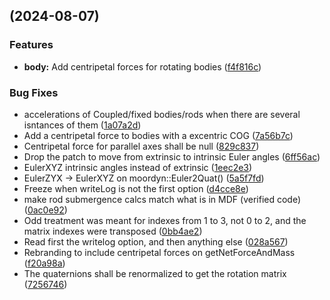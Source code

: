 ## [](https://github.com/core-marine-dev/MoorDyn/compare/v2.3.3...v) (2024-08-07)

### Features

* **body:** Add centripetal forces for rotating bodies ([f4f816c](https://github.com/core-marine-dev/MoorDyn/commit/f4f816cadb4116f4052f4a3cc36ca2c82f5cabd9))

### Bug Fixes

* accelerations of Coupled/fixed bodies/rods when there are several isntances of them ([1a07a2d](https://github.com/core-marine-dev/MoorDyn/commit/1a07a2d39fe6ffb5f27b6e143830d18ce4f758f2))
* Add a centripetal force to bodies with a excentric COG ([7a56b7c](https://github.com/core-marine-dev/MoorDyn/commit/7a56b7c941c0bfbddb37fab48423f1ad715270a7))
* Centripetal force for parallel axes shall be null ([829c837](https://github.com/core-marine-dev/MoorDyn/commit/829c83711a98ed11178cc3b934b76ce515c61f82))
* Drop the patch to move from extrinsic to intrinsic Euler angles ([6ff56ac](https://github.com/core-marine-dev/MoorDyn/commit/6ff56acc47d756634b1a8238898221ec016c8e0f))
* EulerXYZ intrinsic angles instead of extrinsic ([1eec2e3](https://github.com/core-marine-dev/MoorDyn/commit/1eec2e3005239c9bd8e19f1ebddd05ead8f2f08f))
* EulerZYX -> EulerXYZ on moordyn::Euler2Quat() ([5a5f7fd](https://github.com/core-marine-dev/MoorDyn/commit/5a5f7fdfa8bc161cd580c50b3dcedcca394919c6))
* Freeze when writeLog is not the first option ([d4cce8e](https://github.com/core-marine-dev/MoorDyn/commit/d4cce8ecfb8e5af4819f3877e0f882d59ebb04c8))
* make rod submergence calcs match what is in MDF (verified code) ([0ac0e92](https://github.com/core-marine-dev/MoorDyn/commit/0ac0e9207eec4c202bf6b85f4a6fbc5178a1fb13))
* Odd treatment was meant for indexes from 1 to 3, not 0 to 2, and the matrix indexes were transposed ([0bb4ae2](https://github.com/core-marine-dev/MoorDyn/commit/0bb4ae27c8ed307a7a2382f0a53121ef8d73ebb7))
* Read first the writelog option, and then anything else ([028a567](https://github.com/core-marine-dev/MoorDyn/commit/028a56742226aa27fa900272bf020924eec56b6d))
* Rebranding to include centripetal forces on getNetForceAndMass ([f20a98a](https://github.com/core-marine-dev/MoorDyn/commit/f20a98aa23a584a0475f6055a33acfda30f39718))
* The quaternions shall be renormalized to get the rotation matrix ([7256746](https://github.com/core-marine-dev/MoorDyn/commit/7256746793f0c48b6ec4bc8dd97407ad582a9ae2))
